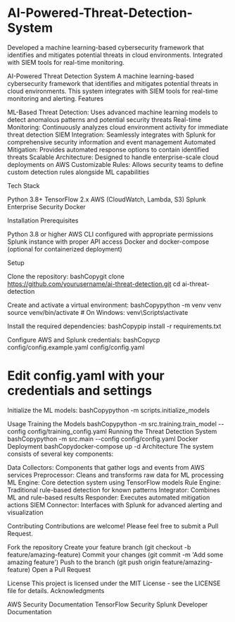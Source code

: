 # AI-Powered-Threat-Detection-System
Developed a machine learning-based cybersecurity framework that identifies and mitigates potential threats in cloud environments. Integrated with SIEM tools for real-time monitoring. 

AI-Powered Threat Detection System
A machine learning-based cybersecurity framework that identifies and mitigates potential threats in cloud environments. This system integrates with SIEM tools for real-time monitoring and alerting.
Features

ML-Based Threat Detection: Uses advanced machine learning models to detect anomalous patterns and potential security threats
Real-time Monitoring: Continuously analyzes cloud environment activity for immediate threat detection
SIEM Integration: Seamlessly integrates with Splunk for comprehensive security information and event management
Automated Mitigation: Provides automated response options to contain identified threats
Scalable Architecture: Designed to handle enterprise-scale cloud deployments on AWS
Customizable Rules: Allows security teams to define custom detection rules alongside ML capabilities

Tech Stack

Python 3.8+
TensorFlow 2.x
AWS (CloudWatch, Lambda, S3)
Splunk Enterprise Security
Docker

Installation
Prerequisites

Python 3.8 or higher
AWS CLI configured with appropriate permissions
Splunk instance with proper API access
Docker and docker-compose (optional for containerized deployment)

Setup

Clone the repository:
bashCopygit clone https://github.com/yourusername/ai-threat-detection.git
cd ai-threat-detection

Create and activate a virtual environment:
bashCopypython -m venv venv
source venv/bin/activate  # On Windows: venv\Scripts\activate

Install the required dependencies:
bashCopypip install -r requirements.txt

Configure AWS and Splunk credentials:
bashCopycp config/config.example.yaml config/config.yaml
# Edit config.yaml with your credentials and settings

Initialize the ML models:
bashCopypython -m scripts.initialize_models


Usage
Training the Models
bashCopypython -m src.training.train_model --config config/training_config.yaml
Running the Threat Detection System
bashCopypython -m src.main --config config/config.yaml
Docker Deployment
bashCopydocker-compose up -d
Architecture
The system consists of several key components:

Data Collectors: Components that gather logs and events from AWS services
Preprocessor: Cleans and transforms raw data for ML processing
ML Engine: Core detection system using TensorFlow models
Rule Engine: Traditional rule-based detection for known patterns
Integrator: Combines ML and rule-based results
Responder: Executes automated mitigation actions
SIEM Connector: Interfaces with Splunk for advanced alerting and visualization

Contributing
Contributions are welcome! Please feel free to submit a Pull Request.

Fork the repository
Create your feature branch (git checkout -b feature/amazing-feature)
Commit your changes (git commit -m 'Add some amazing feature')
Push to the branch (git push origin feature/amazing-feature)
Open a Pull Request

License
This project is licensed under the MIT License - see the LICENSE file for details.
Acknowledgments

AWS Security Documentation
TensorFlow Security
Splunk Developer Documentation
